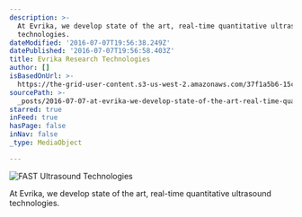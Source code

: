 ```yaml
---
description: >-
  At Evrika, we develop state of the art, real-time quantitative ultrasound
  technologies.
dateModified: '2016-07-07T19:56:38.249Z'
datePublished: '2016-07-07T19:56:58.403Z'
title: Evrika Research Technologies
author: []
isBasedOnUrl: >-
  https://the-grid-user-content.s3-us-west-2.amazonaws.com/37f1a5b6-15c3-4d72-b150-109ca4534d0b.tif
sourcePath: >-
  _posts/2016-07-07-at-evrika-we-develop-state-of-the-art-real-time-quantitati.md
starred: true
inFeed: true
hasPage: false
inNav: false
_type: MediaObject

---
```

![FAST Ultrasound Technologies](https://imgflo.herokuapp.com/graph/vahj1ThiexotieMo/86d1d3d2321b965bd6574cf070beb5fc/croprotate.png?cropheight=257&cropwidth=265&degrees=0&input=https%3A%2F%2Fthe-grid-user-content.s3-us-west-2.amazonaws.com%2F719e2290-5fc4-43ba-b908-ba3022ecc5fc.png&x=4&y=0)

At Evrika, we develop state of the art, real-time quantitative ultrasound technologies.